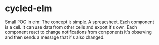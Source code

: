 # cycled-elm
Small POC in elm:
The concept is simple. A spreadsheet. Each component is a cell.
It can use data from other cells and export it's own.
Each component react to change notifications from components it's observing and then sends a message that it's also changed.
